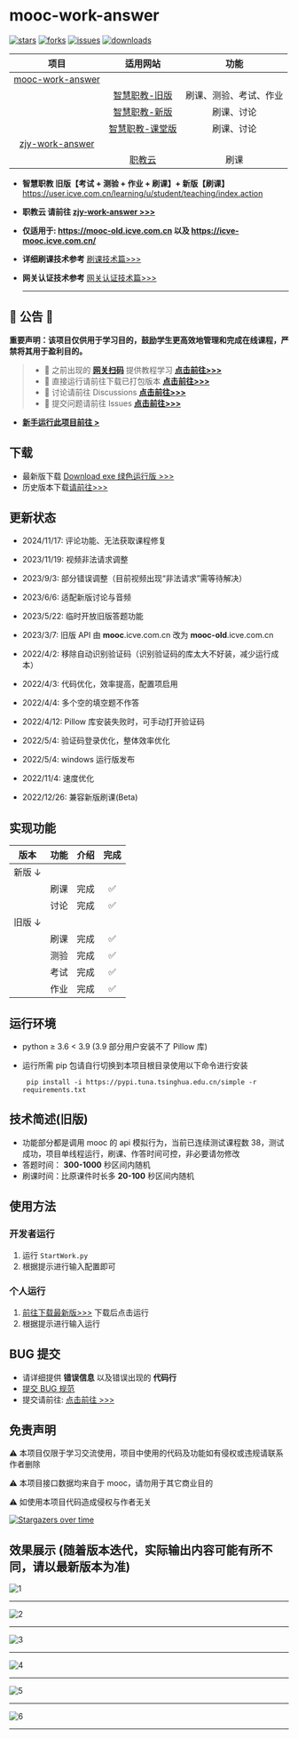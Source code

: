 # mooc-work-answer

[![stars](https://img.shields.io/github/stars/11273/mooc-work-answer)](https://github.com/11273/mooc-work-answer)
[![forks](https://img.shields.io/github/forks/11273/mooc-work-answer)](https://github.com/11273/mooc-work-answer)
[![issues](https://img.shields.io/github/issues/11273/mooc-work-answer)](https://github.com/11273/mooc-work-answer/issues)
[![downloads](https://img.shields.io/github/downloads/11273/mooc-work-answer/total)](https://github.com/11273/mooc-work-answer/releases)
<!-- [![visitors](https://visitor-badge.glitch.me/badge?page_id=11273.mooc-work-answer)](https://github.com/11273/mooc-work-answer) -->


|                             项目                              |                                       适用网站                                       |          功能          |
| :-----------------------------------------------------------: | :----------------------------------------------------------------------------------: | :--------------------: |
| [mooc-work-answer](https://github.com/11273/mooc-work-answer) |                                                                                      |                        |
|                                                               |                    [智慧职教-旧版](https://mooc-old.icve.com.cn)                     | 刷课、测验、考试、作业 |
|                                                               |                    [智慧职教-新版](https://icve-mooc.icve.com.cn)                    |       刷课、讨论       |
|                                                               | [智慧职教-课堂版](https://user.icve.com.cn/learning/u/student/teaching/index.action) |       刷课、讨论       |
|  [zjy-work-answer](https://github.com/11273/zjy-work-answer)  |                                                                                      |                        |
|                                                               |                    [职教云](https://zjy2.icve.com.cn/study/index)                    |          刷课          |

- **智慧职教 旧版【考试 + 测验 + 作业 + 刷课】+ 新版【刷课】**
  <https://user.icve.com.cn/learning/u/student/teaching/index.action>
- **职教云 请前往 [zjy-work-answer >>>](https://github.com/11273/zjy-work-answer)**

- **仅适用于: <https://mooc-old.icve.com.cn> 以及 <https://icve-mooc.icve.com.cn/>**

- **详细刷课技术参考** [刷课技术篇>>>](https://www.52pojie.cn/thread-1338063-1-1.html)

- **网关认证技术参考** [网关认证技术篇>>>](https://www.52pojie.cn/thread-1713942-1-1.html)

  ***

## 🎄 公告 🎄

**重要声明：该项目仅供用于学习目的，鼓励学生更高效地管理和完成在线课程，严禁将其用于盈利目的。**

> - 🎉 之前出现的 **[网关扫码](http://u6e.cn/dnDP0)** 提供教程学习 **[点击前往>>>](https://www.52pojie.cn/thread-1713942-1-1.html)**
> - 📢 直接运行请前往下载已打包版本 **[点击前往>>>](https://github.com/11273/mooc-work-answer/releases)**
> - 📣 讨论请前往 Discussions **[点击前往>>>](https://github.com/11273/mooc-work-answer/discussions)**
> - 📣 提交问题请前往 Issues **[点击前往>>>](https://github.com/11273/mooc-work-answer/issues)**

- **[新手运行此项目前往 >](REAEME_RUN.md)**

## 下载

- 最新版下载 [Download exe 绿色运行版 >>>](https://github.com/11273/mooc-work-answer/releases/tag/v2.1.10)
- 历史版本下载[请前往>>>](https://github.com/11273/mooc-work-answer/releases)

## 更新状态

- 2024/11/17: 评论功能、无法获取课程修复

- 2023/11/19: 视频非法请求调整

- 2023/9/3: 部分错误调整（目前视频出现“非法请求”需等待解决）

- 2023/6/6: 适配新版讨论与音频

- 2023/5/22: 临时开放旧版答题功能

- 2023/3/7: 旧版 API 由 **mooc**.icve.com.cn 改为 **mooc-old**.icve.com.cn

- 2022/4/2: 移除自动识别验证码（识别验证码的库太大不好装，减少运行成本）

- 2022/4/3: 代码优化，效率提高，配置项启用

- 2022/4/4: 多个空的填空题不作答

- 2022/4/12: Pillow 库安装失败时，可手动打开验证码

- 2022/5/4: 验证码登录优化，整体效率优化

- 2022/5/4: windows 运行版发布

- 2022/11/4: 速度优化

- 2022/12/26: 兼容新版刷课(Beta)

## 实现功能

| 版本   | 功能 | 介绍 | 完成 |
| ------ | :--: | :--: | :--: |
| 新版 ↓ |      |      |      |
|        | 刷课 | 完成 |  ✅  |
|        | 讨论 | 完成 |  ✅  |
| 旧版 ↓ |      |      |      |
|        | 刷课 | 完成 |  ✅  |
|        | 测验 | 完成 |  ✅  |
|        | 考试 | 完成 |  ✅  |
|        | 作业 | 完成 |  ✅  |

## 运行环境

- python ≥ 3.6 < 3.9 (3.9 部分用户安装不了 Pillow 库)
- 运行所需 pip 包请自行切换到本项目根目录使用以下命令进行安装

  ```pip
   pip install -i https://pypi.tuna.tsinghua.edu.cn/simple -r requirements.txt
  ```

## 技术简述(旧版)

- 功能部分都是调用 mooc 的 api 模拟行为，当前已连续测试课程数 38，测试成功，项目单线程运行，刷课、作答时间可控，非必要请勿修改
- 答题时间： **300-1000** 秒区间内随机
- 刷课时间：比原课件时长多 **20-100** 秒区间内随机

## 使用方法

### 开发者运行

1. 运行 `StartWork.py`
2. 根据提示进行输入配置即可

### 个人运行

1. [前往下载最新版>>>](https://github.com/11273/mooc-work-answer/releases) 下载后点击运行
2. 根据提示进行输入运行

## BUG 提交

- 请详细提供 **错误信息** 以及错误出现的 **代码行**
- [提交 BUG 规范](https://github.com/11273/mooc-work-answer/issues/22)
- 提交请前往: [点击前往 >>>](https://github.com/11273/mooc-work-answer/issues/new)

## 免责声明

⚠️ 本项目仅限于学习交流使用，项目中使用的代码及功能如有侵权或违规请联系作者删除

⚠️ 本项目接口数据均来自于 mooc，请勿用于其它商业目的

⚠️ 如使用本项目代码造成侵权与作者无关

[![Stargazers over time](https://starchart.cc/11273/mooc-work-answer.svg)](https://github.com/11273/mooc-work-answer)

## 效果展示 (随着版本迭代，实际输出内容可能有所不同，请以最新版本为准)

![1](./images/1.jpg)

---

![2](./images/2.jpg)

---

![3](./images/3.jpg)

---

![4](./images/4.jpg)

---

![5](./images/5.jpg)

---

![6](./images/6.jpg)

---
